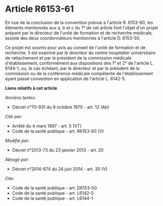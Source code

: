 # Article R6153-61

En vue de la conclusion de la convention prévue à l'article R. 6153-60, les éléments mentionnés aux a, b et c du 1° de cet
article font l'objet d'un projet préparé par le directeur de l'unité de formation et de recherche médicale, assisté des deux
coordonnateurs mentionnés à l'article D. 6153-50. 

Ce projet est soumis pour avis au conseil de l'unité de formation et de recherche. Il est examiné par le directeur du centre
hospitalier universitaire de rattachement et par le président de la commission médicale d'établissement, conformément aux
dispositions des 1° et 2° de l'article L. 6144-1, ou, le cas échéant, par le directeur et par le président de la commission
ou de la conférence médicale compétente de l'établissement ayant passé convention en application de l'article L. 6142-5.

**Liens relatifs à cet article**

_Anciens textes_:

  - Décret n°70-931 du 8 octobre 1970 - art. 12 (Ab)

_Cité par_:

  - Arrêté du 4 mars 1997 - art. 5 (VT)
  - Code de la santé publique - art. R6153-60 (V)

_Modifié par_:

  - Décret n°2013-73 du 23 janvier 2013 - art. 20

_Abrogé par_:

  - Décret n°2014-674 du 24 juin 2014 - art. 35 (V)

_Cite_:

  - Code de la santé publique - art. D6153-50
  - Code de la santé publique - art. L6142-5
  - Code de la santé publique - art. L6144-1
